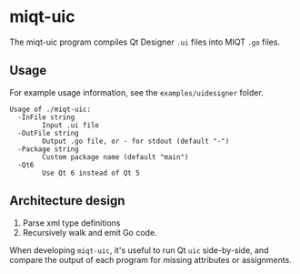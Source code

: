 # miqt-uic

The miqt-uic program compiles Qt Designer `.ui` files into MIQT `.go` files.

## Usage

For example usage information, see the `examples/uidesigner` folder.

```
Usage of ./miqt-uic:
  -InFile string
        Input .ui file
  -OutFile string
        Output .go file, or - for stdout (default "-")
  -Package string
        Custom package name (default "main")
  -Qt6
        Use Qt 6 instead of Qt 5
```

## Architecture design

1. Parse xml type definitions
2. Recursively walk and emit Go code.

When developing `miqt-uic`, it's useful to run Qt `uic` side-by-side, and compare the output of each program for missing attributes or assignments.
